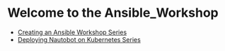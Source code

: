 # Welcome to the Ansible_Workshop

- [Creating an Ansible Workshop Series](workshop.md)
- [Deploying Nautobot on Kubernetes Series](nautobot-kubernetes.md)